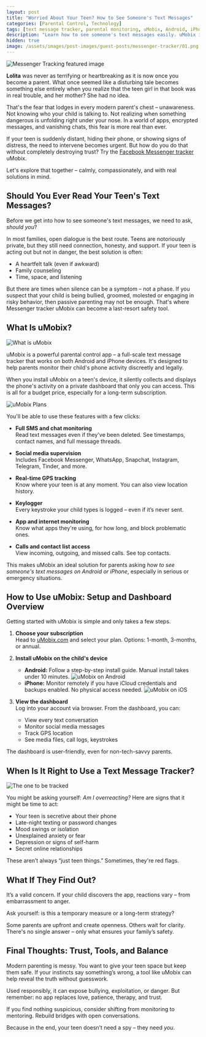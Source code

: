 ```yaml
---
layout: post
title: "Worried About Your Teen? How to See Someone's Text Messages"
categories: [Parental Control, Technology]
tags: [text message tracker, parental monitoring, uMobix, Android, iPhone, Facebook Messenger, parenting]
description: "Learn how to see someone's text messages easily. uMobix is a powerful tracker for Android and iPhone – ideal for parental monitoring."
hidden: true
image: /assets/images/post-images/guest-posts/messenger-tracker/01.png
---
```


![Messenger Tracking featured image](/assets/images/post-images/guest-posts/messenger-tracker/01.png)

**Lolita** was never as terrifying or heartbreaking as it is now once you become a parent. What once seemed like a disturbing tale becomes something else entirely when you realize that the teen girl in that book was in real trouble, and her mother? She had no idea.

That's the fear that lodges in every modern parent's chest – unawareness. Not knowing who your child is talking to. Not realizing when something dangerous is unfolding right under your nose. In a world of apps, encrypted messages, and vanishing chats, this fear is more real than ever.

If your teen is suddenly distant, hiding their phone, or showing signs of distress, the need to intervene becomes urgent. But how do you do that without completely destroying trust? Try the <a href="https://umobix.com/facebook-messenger-tracker.html" rel="sponsored">Facebook Messenger tracker</a> uMobix.

Let's explore that together – calmly, compassionately, and with real solutions in mind.

## Should You Ever Read Your Teen's Text Messages?

Before we get into how to see someone's text messages, we need to ask, *should you*?

In most families, open dialogue is the best route. Teens are notoriously private, but they still need connection, honesty, and support. If your teen is acting out but not in danger, the best solution is often:

- A heartfelt talk (even if awkward)
- Family counseling
- Time, space, and listening

But there are times when silence can be a symptom – not a phase. If you suspect that your child is being bullied, groomed, molested or engaging in risky behavior, then passive parenting may not be enough. That's where Messenger tracker uMobix can become a last-resort safety tool.

## What Is uMobix?

![What is uMobix](/assets/images/post-images/guest-posts/messenger-tracker/02.png)

uMobix is a powerful parental control app – a full-scale text message tracker that works on both Android and iPhone devices. It's designed to help parents monitor their child's phone activity discreetly and legally.

When you install uMobix on a teen's device, it silently collects and displays the phone's activity on a private dashboard that only you can access. This is all for a budget price, especially for a long-term subscription.

![uMobix Plans](/assets/images/post-images/guest-posts/messenger-tracker/03.png)

You'll be able to use these features with a few clicks:

- **Full SMS and chat monitoring**  
  Read text messages even if they've been deleted. See timestamps, contact names, and full message threads.

- **Social media supervision**  
  Includes Facebook Messenger, WhatsApp, Snapchat, Instagram, Telegram, Tinder, and more.

- **Real-time GPS tracking**  
  Know where your teen is at any moment. You can also view location history.

- **Keylogger**  
  Every keystroke your child types is logged – even if it’s never sent.

- **App and internet monitoring**  
  Know what apps they're using, for how long, and block problematic ones.

- **Calls and contact list access**  
  View incoming, outgoing, and missed calls. See top contacts.

This makes uMobix an ideal solution for parents asking *how to see someone's text messages on Android or iPhone*, especially in serious or emergency situations.

## How to Use uMobix: Setup and Dashboard Overview

Getting started with uMobix is simple and only takes a few steps.

1. **Choose your subscription**  
   Head to [uMobix.com](https://umobix.com/) and select your plan. Options: 1-month, 3-months, or annual.

2. **Install uMobix on the child's device**

   - **Android:** Follow a step-by-step install guide. Manual install takes under 10 minutes.
   ![uMobix on Android](/assets/images/post-images/guest-posts/messenger-tracker/04.png)
   - **iPhone:** Monitor remotely if you have iCloud credentials and backups enabled. No physical access needed.
   ![uMobix on iOS](/assets/images/post-images/guest-posts/messenger-tracker/05.png)

3. **View the dashboard**  
   Log into your account via browser. From the dashboard, you can:
   - View every text conversation
   - Monitor social media messages
   - Track GPS location
   - See media files, call logs, keystrokes

The dashboard is user-friendly, even for non-tech-savvy parents.

## When Is It Right to Use a Text Message Tracker?

![The one to be tracked](/assets/images/post-images/guest-posts/messenger-tracker/06.png)

You might be asking yourself: *Am I overreacting?* Here are signs that it might be time to act:

- Your teen is secretive about their phone
- Late-night texting or password changes
- Mood swings or isolation
- Unexplained anxiety or fear
- Depression or signs of self-harm
- Secret online relationships

These aren’t always “just teen things.” Sometimes, they're red flags.

## What If They Find Out?

It’s a valid concern. If your child discovers the app, reactions vary – from embarrassment to anger.

Ask yourself: is this a temporary measure or a long-term strategy?

Some parents are upfront and create openness. Others wait for clarity. There's no single answer – only what ensures your family’s safety.

## Final Thoughts: Trust, Tools, and Balance

Modern parenting is messy. You want to give your teen space but keep them safe. If your instincts say something’s wrong, a tool like uMobix can help reveal the truth without guesswork.

Used responsibly, it can expose bullying, exploitation, or danger. But remember: no app replaces love, patience, therapy, and trust.

If you find nothing suspicious, consider shifting from monitoring to mentoring. Rebuild bridges with open conversations.

Because in the end, your teen doesn’t need a spy – they need *you*.
